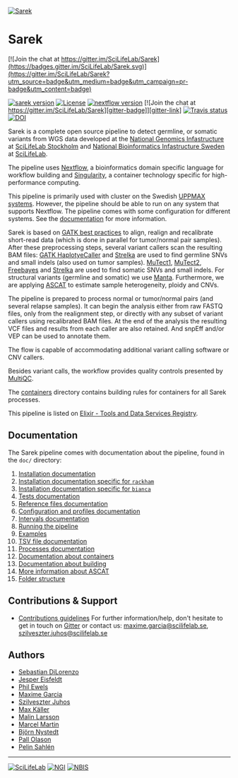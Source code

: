 [![](https://raw.githubusercontent.com/SciLifeLab/Sarek/master/doc/images/Sarek_logo.png "Sarek")][sarek-site-link]

# Sarek

[![Join the chat at https://gitter.im/SciLifeLab/Sarek](https://badges.gitter.im/SciLifeLab/Sarek.svg)](https://gitter.im/SciLifeLab/Sarek?utm_source=badge&utm_medium=badge&utm_campaign=pr-badge&utm_content=badge)

[![sarek version][version-badge]][version-link]
[![License][license-badge]][license-link]
[![nextflow version][nextflow-badge]][nextflow-link]
[![Join the chat at https://gitter.im/SciLifeLab/Sarek][gitter-badge]][gitter-link]
[![Travis status][travis-badge]][travis-link]
[![DOI][zenodo-badge]][zenodo-link]

Sarek is a complete open source pipeline to detect germline, or somatic variants from WGS data developed at the [National Genomics Infastructure][ngi-link] at [SciLifeLab Stockholm][scilifelab-stockholm-link] and [National Bioinformatics Infastructure Sweden][nbis-link] at [SciLifeLab][scilifelab-link].

The pipeline uses [Nextflow][nextflow-link], a bioinformatics domain specific language for workflow building and [Singularity](http://singularity.lbl.gov/), a container technology specific for high-performance computing.

This pipeline is primarily used with cluster on the Swedish [UPPMAX systems](https://www.uppmax.uu.se/).
However, the pipeline should be able to run on any system that supports Nextflow.
The pipeline comes with some configuration for different systems.
See the [documentation](#documentation) for more information.

Sarek is based on [GATK best practices](https://software.broadinstitute.org/gatk/best-practices/) to align, realign and recalibrate short-read data (which is done in parallel for tumor/normal pair samples).
After these preprocessing steps, several variant callers scan the resulting BAM files:
[GATK HaplotyeCaller][gatk-link] and [Strelka][strelka-link] are used to find germline SNVs and small indels (also used on tumor samples).
[MuTect1][mutect1-link], [MuTect2][gatk-link], [Freebayes][freebayes-link] and [Strelka][strelka-link] are used to find somatic SNVs and small indels.
For structural variants (germline and somatic) we use [Manta][manta-link].
Furthermore, we are applying [ASCAT][ascat-link] to estimate sample heterogeneity, ploidy and CNVs.

The pipeline is prepared to process normal or tumor/normal pairs (and several relapse samples).
It can begin the analysis either from raw FASTQ files, only from the realignment step, or directly with any subset of variant callers using recalibrated BAM files.
At the end of the analysis the resulting VCF files and results from each caller are also retained.
And snpEff and/or VEP can be used to annotate them.

The flow is capable of accommodating additional variant calling software or CNV callers.

Besides variant calls, the workflow provides quality controls presented by [MultiQC][multiqc-link].

The [containers](containers) directory contains building rules for containers for all Sarek processes.

This pipeline is listed on [Elixir - Tools and Data Services Registry](https://bio.tools/Sarek).

## Documentation

The Sarek pipeline comes with documentation about the pipeline, found in the `doc/` directory:

01. [Installation documentation](https://raw.githubusercontent.com/SciLifeLab/Sarek/master/doc/INSTALL.md)
02. [Installation documentation specific for `rackham`](https://raw.githubusercontent.com/SciLifeLab/Sarek/master/doc/INSTALL_RACKHAM.md)
03. [Installation documentation specific for `bianca`](https://raw.githubusercontent.com/SciLifeLab/Sarek/master/doc/INSTALL_BIANCA.md)
04. [Tests documentation](https://raw.githubusercontent.com/SciLifeLab/Sarek/master/doc/TESTS.md)
05. [Reference files documentation](https://raw.githubusercontent.com/SciLifeLab/Sarek/master/doc/REFERENCES.md)
06. [Configuration and profiles documentation](https://raw.githubusercontent.com/SciLifeLab/Sarek/master/doc/CONFIG.md)
07. [Intervals documentation](https://raw.githubusercontent.com/SciLifeLab/Sarek/master/doc/INTERVALS.md)
08. [Running the pipeline](https://raw.githubusercontent.com/SciLifeLab/Sarek/master/doc/USAGE.md)
09. [Examples](https://raw.githubusercontent.com/SciLifeLab/Sarek/master/doc/USE_CASES.md)
10. [TSV file documentation](https://raw.githubusercontent.com/SciLifeLab/Sarek/master/doc/TSV.md)
11. [Processes documentation](https://raw.githubusercontent.com/SciLifeLab/Sarek/master/doc/PROCESS.md)
12. [Documentation about containers](https://raw.githubusercontent.com/SciLifeLab/Sarek/master/doc/CONTAINERS.md)
13. [Documentation about building](https://raw.githubusercontent.com/SciLifeLab/Sarek/master/doc/BUILD.md)
14. [More information about ASCAT](https://raw.githubusercontent.com/SciLifeLab/Sarek/master/doc/ASCAT.md)
15. [Folder structure](https://raw.githubusercontent.com/SciLifeLab/Sarek/master/doc/FOLDER.md)

## Contributions & Support

- [Contributions guidelines](https://raw.githubusercontent.com/SciLifeLab/Sarek/master/.github/CONTRIBUTING.md)
For further information/help, don't hesitate to get in touch on [Gitter][gitter-link] or contact us: maxime.garcia@scilifelab.se, szilveszter.juhos@scilifelab.se

## Authors

- [Sebastian DiLorenzo](https://github.com/Sebastian-D)
- [Jesper Eisfeldt](https://github.com/J35P312)
- [Phil Ewels](https://github.com/ewels)
- [Maxime Garcia](https://github.com/MaxUlysse)
- [Szilveszter Juhos](https://github.com/szilvajuhos)
- [Max Käller](https://github.com/gulfshores)
- [Malin Larsson](https://github.com/malinlarsson)
- [Marcel Martin](https://github.com/marcelm)
- [Björn Nystedt](https://github.com/bjornnystedt)
- [Pall Olason](https://github.com/pallolason)
- [Pelin Sahlén](https://github.com/pelinakan)

--------------------------------------------------------------------------------

[![](https://raw.githubusercontent.com/SciLifeLab/Sarek/master/doc/images/SciLifeLab_logo.png "SciLifeLab")][scilifelab-link]
[![](https://raw.githubusercontent.com/SciLifeLab/Sarek/master/doc/images/NGI_logo.png "NGI")][ngi-link]
[![](https://raw.githubusercontent.com/SciLifeLab/Sarek/master/doc/images/NBIS_logo.png "NBIS")][nbis-link]

[ascat-link]: https://github.com/Crick-CancerGenomics/ascat
[freebayes-link]: https://github.com/ekg/freebayes
[gatk-link]: https://github.com/broadgsa/gatk-protected
[gitter-badge]: https://badges.gitter.im/SciLifeLab/Sarek.svg
[gitter-link]: https://gitter.im/SciLifeLab/Sarek
[license-badge]: https://img.shields.io/github/license/SciLifeLab/Sarek.svg
[license-link]: https://github.com/SciLifeLab/Sarek/blob/master/LICENSE
[manta-link]: https://github.com/Illumina/manta
[multiqc-link]: https://github.com/ewels/MultiQC/
[mutect1-link]: https://github.com/broadinstitute/mutect
[nbis-link]: https://www.nbis.se/
[nextflow-badge]: https://img.shields.io/badge/nextflow-%E2%89%A50.25.0-brightgreen.svg
[nextflow-link]: https://www.nextflow.io/
[ngi-link]: https://ngisweden.scilifelab.se/
[sarek-site-link]: http://opensource.scilifelab.se/projects/sarek/
[scilifelab-link]: https://www.scilifelab.se/
[scilifelab-stockholm-link]: https://www.scilifelab.se/facilities/ngi-stockholm/
[strelka-link]: https://github.com/Illumina/strelka
[travis-badge]: https://api.travis-ci.org/SciLifeLab/Sarek.svg
[travis-link]: https://travis-ci.org/SciLifeLab/Sarek
[version-badge]: https://img.shields.io/github/release/SciLifeLab/Sarek.svg
[version-link]: https://github.com/SciLifeLab/Sarek/releases/latest
[zenodo-badge]: https://zenodo.org/badge/54024046.svg
[zenodo-link]: https://zenodo.org/badge/latestdoi/54024046
